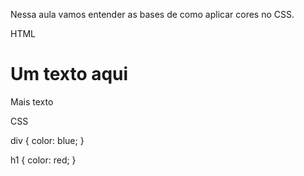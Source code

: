 Nessa aula vamos entender as bases de como aplicar cores no CSS.

HTML

<div>
    <h1>Um texto aqui</h1>
    <p>Mais texto</p>
</div>
CSS

div {
    color: blue;
}

h1 {
    color: red;
}